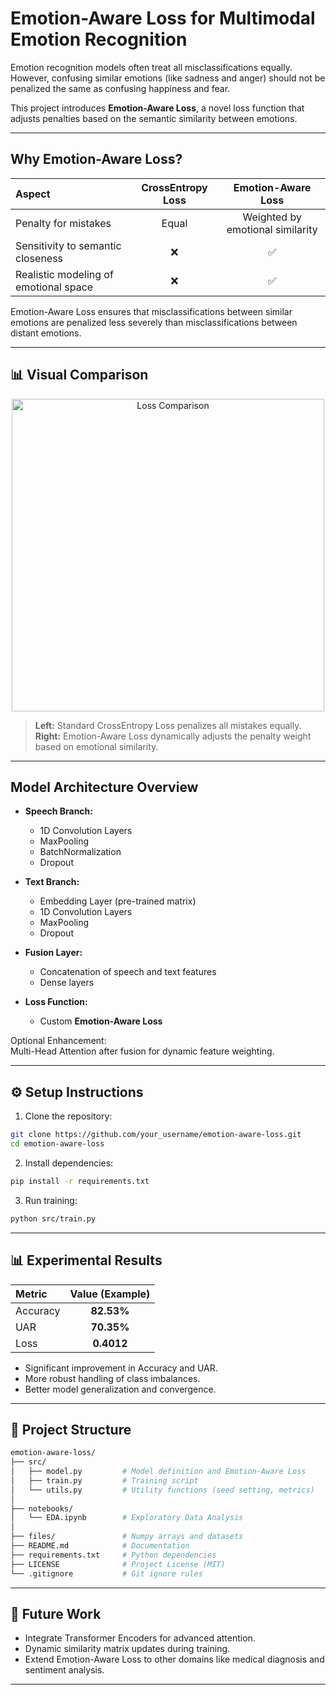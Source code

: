 <!-- # Emotion-Aware Loss for Multimodal Emotion Recognition

A novel approach to enhance emotion recognition models by introducing a **semantic-aware custom loss function**, improving robustness when dealing with semantically similar emotional classes.

---

## 📚 Problem Statement

Emotion recognition from **multimodal inputs** (speech and text) often faces challenges due to the semantic closeness of emotional classes.  
For example:
- Confusing *anger* and *sadness* is more acceptable than confusing *happiness* and *sadness*.

Traditional loss functions (like categorical cross-entropy) treat all mistakes equally, which is not ideal for such tasks.

---

## 🌟 Our Contribution: Emotion-Aware Loss

We propose a **custom loss function** called **Emotion-Aware Loss**, which dynamically adjusts the penalty based on the similarity between emotional classes.

✅ Misclassifications between similar emotions are penalized less.  
✅ Dissimilar confusions are penalized more.

---

## 🧩 Key Components

### 1. Similarity Matrix

We define a **custom similarity matrix** between emotions based on semantic relationships:

| Emotion    | Anger | Surprise | Happiness | Sadness | Neutral |
|------------|:-----:|:--------:|:---------:|:-------:|:-------:|
| **Anger**     | 1.0   | 0.5      | 0.2       | 0.6     | 0.3     |
| **Surprise**  | 0.5   | 1.0      | 0.6       | 0.4     | 0.5     |
| **Happiness** | 0.2   | 0.6      | 1.0       | 0.2     | 0.5     |
| **Sadness**   | 0.6   | 0.4      | 0.2       | 1.0     | 0.5     |
| **Neutral**   | 0.3   | 0.5      | 0.5       | 0.5     | 1.0     |

> The closer two emotions are, the higher their similarity score.

---

### 2. Modified Loss Function

Instead of the standard Categorical Crossentropy, we redefine the loss as:

Emotion-Aware Weighted Loss = CrossEntropy × Similarity(y_true, y_pred)


Thus:
- Confusing similar classes = small penalty
- Confusing distant classes = higher penalty

---

## Model Architecture

A **Multimodal Fusion Network** combining speech and text modalities:

- **Speech Branch**:  
  - 1D Convolutions (Conv1D)
  - MaxPooling
  - BatchNormalization
  - Dropout
  
- **Text Branch**:  
  - Embedding Layer
  - Conv1D (instead of Conv2D for better sequence modeling)
  - MaxPooling
  - Dropout

- **Fusion Layer**:  
  - Concatenation
  - Dense layers
  - Softmax output for 5 emotional classes

- **Attention Layer** *(Optional enhancement)*:
  - Multi-Head Attention or Simple Self-Attention after fusion for dynamic feature weighting.

---

## ⚙️ Experimental Setup

- **Dataset**:  
  Preprocessed multimodal dataset (speech features + tokenized and padded texts)

- **Cross-validation**:  
  5-Fold Stratified CV for robust evaluation

- **Metrics**:  
  - Accuracy
  - UAR (Unweighted Average Recall)
  - Cross-Entropy Loss

- **Optimization**:  
  - Adam Optimizer
  - EarlyStopping on validation accuracy

---

## 📊 Results

**With Emotion-Aware Loss:**
- Higher accuracy across folds
- Improved UAR (more balanced performance across classes)
- Lower average loss (better training stability)

| Metric                | Value (Example) |
|------------------------|:---------------:|
| Average Accuracy       | **82.53%**      |
| Average UAR            | **70.35%**      |
| Average Loss           | **0.4012**      |

---

## 📈 Conclusion

Introducing **Emotion-Aware Loss** in multimodal emotion recognition:
- Makes the model **more tolerant to semantically close mistakes**.
- Enhances both **accuracy** and **generalization**.
- Provides a **robust framework** for any classification task with similar class overlaps.

---

## 🛠 Project Structure

```bash
├── src/                    # Source code
│   ├── model.py            # Model definition and loss function
│   ├── train.py            # Training script
│   ├── utils.py            # Helper functions (seed, metrics, etc.)
│
├── notebooks/              # Notebooks for exploratory data analysis
│   └── EDA.ipynb
│
├── README.md               # Project documentation (this file)
├── requirements.txt        # Dependencies list
├── LICENSE                 # License (e.g., MIT)
└── .gitignore              # Ignored files/folders -->
# Emotion-Aware Loss for Multimodal Emotion Recognition

Emotion recognition models often treat all misclassifications equally. However, confusing similar emotions (like sadness and anger) should not be penalized the same as confusing happiness and fear.

This project introduces **Emotion-Aware Loss**, a novel loss function that adjusts penalties based on the semantic similarity between emotions.

---

## Why Emotion-Aware Loss?

| Aspect | CrossEntropy Loss | Emotion-Aware Loss |
|:------|:-----------------:|:------------------:|
| Penalty for mistakes | Equal | Weighted by emotional similarity |
| Sensitivity to semantic closeness | ❌ | ✅ |
| Realistic modeling of emotional space | ❌ | ✅ |

Emotion-Aware Loss ensures that misclassifications between similar emotions are penalized less severely than misclassifications between distant emotions.

---

## 📊 Visual Comparison
<p align="center">
  <img src="assets/picture2.png" alt="Loss Comparison" width="500"/>
</p>

> **Left:** Standard CrossEntropy Loss penalizes all mistakes equally.  
> **Right:** Emotion-Aware Loss dynamically adjusts the penalty weight based on emotional similarity.

---

## Model Architecture Overview

- **Speech Branch:**
  - 1D Convolution Layers
  - MaxPooling
  - BatchNormalization
  - Dropout

- **Text Branch:**
  - Embedding Layer (pre-trained matrix)
  - 1D Convolution Layers
  - MaxPooling
  - Dropout

- **Fusion Layer:**
  - Concatenation of speech and text features
  - Dense layers

- **Loss Function:**
  - Custom **Emotion-Aware Loss**

Optional Enhancement:  
Multi-Head Attention after fusion for dynamic feature weighting.

---

## ⚙️ Setup Instructions

1. Clone the repository:
```bash
git clone https://github.com/your_username/emotion-aware-loss.git
cd emotion-aware-loss
```

2. Install dependencies:
```bash
pip install -r requirements.txt
```

3. Run training:
```bash
python src/train.py
```

---

## 📊 Experimental Results

| Metric   | Value (Example) |
|:---------|:---------------:|
| Accuracy | **82.53%**       |
| UAR      | **70.35%**       |
| Loss     | **0.4012**       |

- Significant improvement in Accuracy and UAR.
- More robust handling of class imbalances.
- Better model generalization and convergence.

---

## 📆 Project Structure

```bash
emotion-aware-loss/
├── src/
│   ├── model.py         # Model definition and Emotion-Aware Loss
│   ├── train.py         # Training script
│   └── utils.py         # Utility functions (seed setting, metrics)
│
├── notebooks/
│   └── EDA.ipynb        # Exploratory Data Analysis
│
├── files/               # Numpy arrays and datasets
├── README.md            # Documentation
├── requirements.txt     # Python dependencies
├── LICENSE              # Project License (MIT)
└── .gitignore           # Git ignore rules
```

---

## 🚀 Future Work

- Integrate Transformer Encoders for advanced attention.
- Dynamic similarity matrix updates during training.
- Extend Emotion-Aware Loss to other domains like medical diagnosis and sentiment analysis.

---


